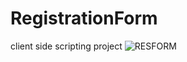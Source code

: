 # RegistrationForm
 client side scripting project
![RESFORM](https://github.com/chiragf27/RegistrationForm/assets/99381741/b9082136-b53e-45bc-b013-f680f2014a3c)
